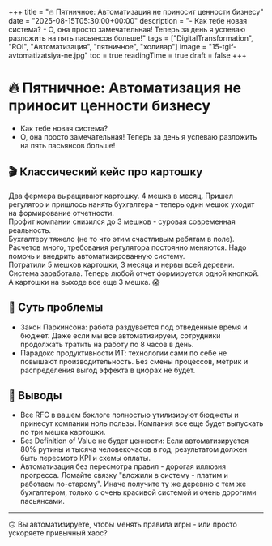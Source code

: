 +++
title = "🔥 Пятничное: Автоматизация не приносит ценности бизнесу"
date = "2025-08-15T05:30:00+00:00"
description = "- Как тебе новая система? - О, она просто замечательная! Теперь за день я успеваю разложить на пять пасьянсов больше!"
tags = ["DigitalTransformation", "ROI", "Автоматизация", "пятничное", "холивар"]
image = "15-tgif-avtomatizatsiya-ne.jpg"
toc = true
readingTime = true
draft = false
+++

# 🔥 Пятничное: Автоматизация не приносит ценности бизнесу  
- Как тебе новая система?  
- О, она просто замечательная! Теперь за день я успеваю разложить на пять пасьянсов больше!  
  
## 🎬 Классический кейс про картошку  
Два фермера выращивают картошку. 4 мешка в месяц. Пришел регулятор и пришлось нанять бухгалтера - теперь один мешок уходит на формирование отчетности.  
Профит компании снизился до 3 мешков - суровая современная реальность.  
Бухгалтеру тяжело (не то что этим счастливым ребятам в поле). Расчетов много, требования регулятора постоянно меняются. Надо помочь и внедрить автоматизированную систему.  
Потратили 5 мешков картошки, 3 месяца и нервы всей деревни. Система заработала. Теперь любой отчет формируется одной кнопкой.  
А картошки на выходе все еще 3 мешка. 😱  
  
## 🔎 Суть проблемы  
* Закон Паркинсона: работа раздувается под отведенные время и бюджет. Даже если мы все автоматизируем, сотрудники продолжать тратить на работу по 8 часов в день.  
* Парадокс продуктивности ИТ: технологии сами по себе не повышают производительность. Без смены процессов, метрик и распределения выгод эффекта в цифрах не будет.  
  
## 🎯 Выводы  
* Все RFC в вашем бэклоге полностью утилизируют бюджеты и принесут компании ноль пользы. Компания все еще будет выпускать по три мешка картошки.  
* Без Definition of Value не будет ценности: Если автоматизируется 80% рутины и тысяча человекочасов в год, результатом должен быть пересмотр KPI и схемы оплаты.  
* Автоматизация без пересмотра правил - дорогая иллюзия прогресса. Ломайте связку "вложили в систему - платим и работаем по-старому". Иначе получите ту же деревню с тем же бухгалтером, только с очень красивой системой и очень дорогими пасьянсами.  
  
---  
  
🙃 Вы автоматизируете, чтобы менять правила игры - или просто ускоряете привычный хаос?  
